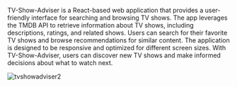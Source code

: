 TV-Show-Adviser is a React-based web application that provides a user-friendly interface for searching and browsing TV shows. The app leverages the TMDB API to retrieve information about TV shows, including descriptions, ratings, and related shows. Users can search for their favorite TV shows and browse recommendations for similar content. The application is designed to be responsive and optimized for different screen sizes. With TV-Show-Adviser, users can discover new TV shows and make informed decisions about what to watch next.

![tvshowadviser2](https://user-images.githubusercontent.com/126825978/233706474-e40fa23f-ab11-4050-98e7-47af4f43207a.png)
